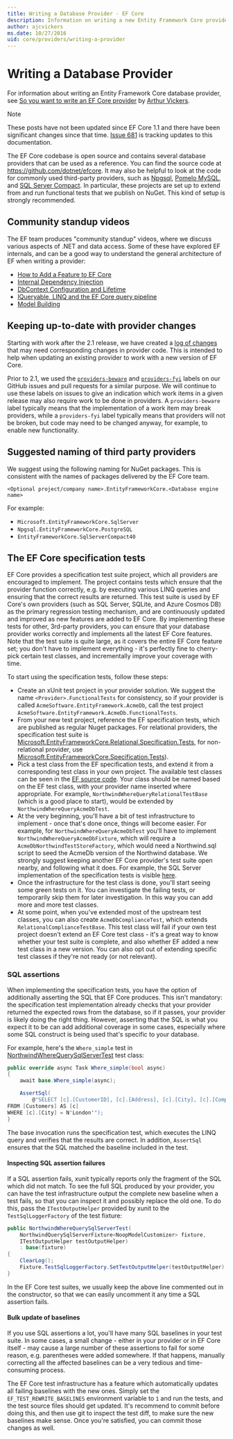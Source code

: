 ```yaml
---
title: Writing a Database Provider - EF Core
description: Information on writing a new Entity Framework Core provider
author: ajcvickers
ms.date: 10/27/2016
uid: core/providers/writing-a-provider
---
```


# Writing a Database Provider

For information about writing an Entity Framework Core database provider, see [So you want to write an EF Core provider](https://blog.oneunicorn.com/2016/11/11/so-you-want-to-write-an-ef-core-provider/) by [Arthur Vickers](https://github.com/ajcvickers).

> [!NOTE]
> These posts have not been updated since EF Core 1.1 and there have been significant changes since that time.
[Issue 681](https://github.com/dotnet/EntityFramework.Docs/issues/681) is tracking updates to this documentation.

The EF Core codebase is open source and contains several database providers that can be used as a reference. You can find the source code at <https://github.com/dotnet/efcore>. It may also be helpful to look at the code for commonly used third-party providers, such as [Npgsql](https://github.com/npgsql/Npgsql.EntityFrameworkCore.PostgreSQL), [Pomelo MySQL](https://github.com/PomeloFoundation/Pomelo.EntityFrameworkCore.MySql), and [SQL Server Compact](https://github.com/ErikEJ/EntityFramework.SqlServerCompact). In particular, these projects are set up to extend from and run functional tests that we publish on NuGet. This kind of setup is strongly recommended.

## Community standup videos

The EF team produces "community standup" videos, where we discuss various aspects of .NET and data access. Some of these have explored EF internals, and can be a good way to understand the general architecture of EF when writing a provider:

* [How to Add a Feature to EF Core](https://www.youtube.com/watch?v=9OMxy1wal1s&list=PLdo4fOcmZ0oX0ObHwBrJ0vJpZ7PiYMqeA)
* [Internal Dependency Injection](https://www.youtube.com/watch?v=pYhe-Mt0HzI&list=PLdo4fOcmZ0oX0ObHwBrJ0vJpZ7PiYMqeA)
* [DbContext Configuration and Lifetime](https://www.youtube.com/watch?v=NPgFlqXPbK8&list=PLdo4fOcmZ0oX0ObHwBrJ0vJpZ7PiYMqeA)
* [IQueryable, LINQ and the EF Core query pipeline](https://www.youtube.com/watch?v=1Ld3dtnTrMw&list=PLdo4fOcmZ0oX0ObHwBrJ0vJpZ7PiYMqeA)
* [Model Building](https://www.youtube.com/watch?v=FYz0rAxQkC8&list=PLdo4fOcmZ0oX0ObHwBrJ0vJpZ7PiYMqeA)

## Keeping up-to-date with provider changes

Starting with work after the 2.1 release, we have created a [log of changes](xref:core/providers/provider-log) that may need corresponding changes in provider code. This is intended to help when updating an existing provider to work with a new version of EF Core.

Prior to 2.1, we used the [`providers-beware`](https://github.com/dotnet/efcore/labels/providers-beware) and [`providers-fyi`](https://github.com/dotnet/efcore/labels/providers-fyi) labels on our GitHub issues and pull requests for a similar purpose. We will continue to use these labels on issues to give an indication which work items in a given release may also require work to be done in providers. A `providers-beware` label typically means that the implementation of a work item may break providers, while a `providers-fyi` label typically means that providers will not be broken, but code may need to be changed anyway, for example, to enable new functionality.

## Suggested naming of third party providers

We suggest using the following naming for NuGet packages. This is consistent with the names of packages delivered by the EF Core team.

`<Optional project/company name>.EntityFrameworkCore.<Database engine name>`

For example:

* `Microsoft.EntityFrameworkCore.SqlServer`
* `Npgsql.EntityFrameworkCore.PostgreSQL`
* `EntityFrameworkCore.SqlServerCompact40`

## The EF Core specification tests

EF Core provides a specification test suite project, which all providers are encouraged to implement. The project contains tests which ensure that the provider function correctly, e.g. by executing various LINQ queries and ensuring that the correct results are returned. This test suite is used by EF Core's own providers (such as SQL Server, SQLite, and Azure Cosmos DB) as the primary regression testing mechanism, and are continuously updated and improved as new features are added to EF Core. By implementing these tests for other, 3rd-party providers, you can ensure that your database provider works correctly and implements all the latest EF Core features. Note that the test suite is quite large, as it covers the entire EF Core feature set; you don't have to implement everything - it's perfectly fine to cherry-pick certain test classes, and incrementally improve your coverage with time.

To start using the specification tests, follow these steps:

* Create an xUnit test project in your provider solution. We suggest the name `<Provider>.FunctionalTests` for consistency, so if your provider is called `AcmeSoftware.EntityFramework.AcmeDb`, call the test project `AcmeSoftware.EntityFramework.AcmeDb.FunctionalTests`.
* From your new test project, reference the EF specification tests, which are published as regular Nuget packages. For relational providers, the specification test suite is [Microsoft.EntityFrameworkCore.Relational.Specification.Tests](https://www.nuget.org/packages/Microsoft.EntityFrameworkCore.Relational.Specification.Tests), for non-relational provider, use [Microsoft.EntityFrameworkCore.Specification.Tests](https://www.nuget.org/packages/Microsoft.EntityFrameworkCore.Specification.Tests)).
* Pick a test class from the EF specification tests, and extend it from a corresponding test class in your own project. The available test classes can be seen in the [EF source code](https://github.com/dotnet/efcore/tree/main/test/EFCore.Relational.Specification.Tests). Your class should be named based on the EF test class, with your provider name inserted where appropriate. For example, `NorthwindWhereQueryRelationalTestBase` (which is a good place to start), would be extended by `NorthwindWhereQueryAcmeDbTest`.
* At the very beginning, you'll have a bit of test infrastructure to implement - once that's done once, things will become easier. For example, for `NorthwindWhereQueryAcmeDbTest` you'll have to implement `NorthwindWhereQueryAcmeDbFixture`, which will require a `AcmeDbNorthwindTestStoreFactory`, which would need a Northwind.sql script to seed the AcmeDb version of the Northwind database. We strongly suggest keeping another EF Core provider's test suite open nearby, and following what it does. For example, the SQL Server implementation of the specification tests is visible [here](https://github.com/dotnet/efcore/tree/main/test/EFCore.SqlServer.FunctionalTests).
* Once the infrastructure for the test class is done, you'll start seeing some green tests on it. You can investigate the failing tests, or temporarily skip them for later investigation. In this way you can add more and more test classes.
* At some point, when you've extended most of the upstream test classes, you can also create `AcmeDbComplianceTest`, which extends `RelationalComplianceTestBase`. This test class will fail if your own test project doesn't extend an EF Core test class - it's a great way to know whether your test suite is complete, and also whether EF added a new test class in a new version. You can also opt out of extending specific test classes if they're not ready (or not relevant).

### SQL assertions

When implementing the specification tests, you have the option of additionally asserting the SQL that EF Core produces. This isn't mandatory: the specification test implementation already checks that your provider returned the expected rows from the database, so if it passes, your provider is likely doing the right thing. However, asserting that the SQL is what you expect it to be can add additional coverage in some cases, especially where some SQL construct is being used that's specific to your database.

For example, here's the `Where_simple` test in [NorthwindWhereQuerySqlServerTest](https://github.com/dotnet/efcore/blob/main/test/EFCore.SqlServer.FunctionalTests/Query/NorthwindWhereQuerySqlServerTest.cs) test class:

```c#
public override async Task Where_simple(bool async)
{
    await base.Where_simple(async);

    AssertSql(
        @"SELECT [c].[CustomerID], [c].[Address], [c].[City], [c].[CompanyName], [c].[ContactName], [c].[ContactTitle], [c].[Country], [c].[Fax], [c].[Phone], [c].[PostalCode], [c].[Region]
FROM [Customers] AS [c]
WHERE [c].[City] = N'London'");
}
```

The base invocation runs the specification test, which executes the LINQ query and verifies that the results are correct. In addition, `AssertSql` ensures that the SQL matched the baseline included in the test.

#### Inspecting SQL assertion failures

If a SQL assertion fails, xunit typically reports only the fragment of the SQL which did not match. To see the full SQL produced by your provider, you can have the test infrastructure output the complete new baseline when a test fails, so that you can inspect it and possibly replace the old one. To do this, pass the `ITestOutputHelper` provided by xunit to the `TestSqlLoggerFactory` of the test fixture:

```c#
public NorthwindWhereQuerySqlServerTest(
    NorthwindQuerySqlServerFixture<NoopModelCustomizer> fixture,
    ITestOutputHelper testOutputHelper)
    : base(fixture)
{
    ClearLog();
    Fixture.TestSqlLoggerFactory.SetTestOutputHelper(testOutputHelper);
}
```

In the EF Core test suites, we usually keep the above line commented out in the constructor, so that we can easily uncomment it any time a SQL assertion fails.

#### Bulk update of baselines

If you use SQL assertions a lot, you'll have many SQL baselines in your test suite. In some cases, a small change - either in your provider or in EF Core itself - may cause a large number of these assertions to fail for some reason, e.g. parentheses were added somewhere. If that happens, manually correcting all the affected baselines can be a very tedious and time-consuming process.

The EF Core test infrastructure has a feature which automatically updates all failing baselines with the new ones. Simply set the `EF_TEST_REWRITE_BASELINES` environment variable to `1` and run the tests, and the test source files should get updated. It's recommend to commit before doing this, and then use git to inspect the test diff, to make sure the new baselines make sense. Once you're satisfied, you can commit those changes as well.
